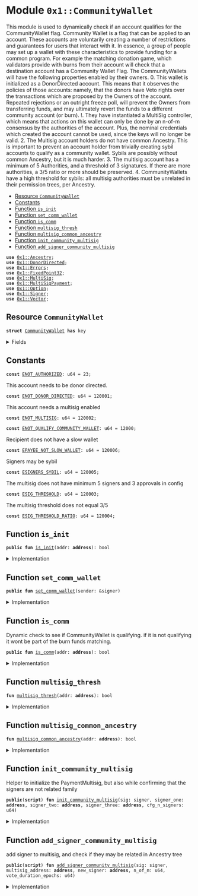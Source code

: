 
<a name="0x1_CommunityWallet"></a>

# Module `0x1::CommunityWallet`

This module is used to dynamically check if an account qualifies for the CommunityWallet flag.
Community Wallet is a flag that can be applied to an account.
These accounts are voluntarily creating a number of restrictions and guarantees for users that interact with it.
In essence, a group of people may set up a wallet with these characteristics to provide funding for a common program.
For example the matching donation game, which validators provide with burns from their account will check that a destination account has a Community Wallet Flag.
The CommunityWallets will have the following properties enabled by their owners.
0. This wallet is initialized as a DonorDirected account. This means that it observes the policies of those accounts: namely, that the donors have Veto rights over the transactions which are proposed by the Owners of the account. Repeated rejections or an outright freeze poll, will prevent the Owners from transferring funds, and may ultimately revert the funds to a different community account (or burn).
!. They have instantiated a MultiSig controller, which means that actions on this wallet can only be done by an n-of-m consensus by the authorities of the account. Plus, the nominal credentials which created the account cannot be used, since the keys will no longer be valid.
2. The Multisig account holders do not have common Ancestry. This is important to prevent an account holder from trivially creating sybil accounts to qualify as a community wallet. Sybils are possibly without common Ancestry, but it is much harder.
3. The multisig account has a minimum of 5 Authorities, and a threshold of 3 signatures. If there are more authorities, a 3/5 ratio or more should be preserved.
4. CommunityWallets have a high threshold for sybils: all multisig authorities must be unrelated in their permission trees, per Ancestry.


-  [Resource `CommunityWallet`](#0x1_CommunityWallet_CommunityWallet)
-  [Constants](#@Constants_0)
-  [Function `is_init`](#0x1_CommunityWallet_is_init)
-  [Function `set_comm_wallet`](#0x1_CommunityWallet_set_comm_wallet)
-  [Function `is_comm`](#0x1_CommunityWallet_is_comm)
-  [Function `multisig_thresh`](#0x1_CommunityWallet_multisig_thresh)
-  [Function `multisig_common_ancestry`](#0x1_CommunityWallet_multisig_common_ancestry)
-  [Function `init_community_multisig`](#0x1_CommunityWallet_init_community_multisig)
-  [Function `add_signer_community_multisig`](#0x1_CommunityWallet_add_signer_community_multisig)


<pre><code><b>use</b> <a href="Ancestry.md#0x1_Ancestry">0x1::Ancestry</a>;
<b>use</b> <a href="DonorDirected.md#0x1_DonorDirected">0x1::DonorDirected</a>;
<b>use</b> <a href="../../../../../../../DPN/releases/artifacts/current/build/MoveStdlib/docs/Errors.md#0x1_Errors">0x1::Errors</a>;
<b>use</b> <a href="../../../../../../../DPN/releases/artifacts/current/build/MoveStdlib/docs/FixedPoint32.md#0x1_FixedPoint32">0x1::FixedPoint32</a>;
<b>use</b> <a href="MultiSig.md#0x1_MultiSig">0x1::MultiSig</a>;
<b>use</b> <a href="MultiSigPayment.md#0x1_MultiSigPayment">0x1::MultiSigPayment</a>;
<b>use</b> <a href="../../../../../../../DPN/releases/artifacts/current/build/MoveStdlib/docs/Option.md#0x1_Option">0x1::Option</a>;
<b>use</b> <a href="../../../../../../../DPN/releases/artifacts/current/build/MoveStdlib/docs/Signer.md#0x1_Signer">0x1::Signer</a>;
<b>use</b> <a href="../../../../../../../DPN/releases/artifacts/current/build/MoveStdlib/docs/Vector.md#0x1_Vector">0x1::Vector</a>;
</code></pre>



<a name="0x1_CommunityWallet_CommunityWallet"></a>

## Resource `CommunityWallet`



<pre><code><b>struct</b> <a href="CommunityWallet.md#0x1_CommunityWallet">CommunityWallet</a> <b>has</b> key
</code></pre>



<details>
<summary>Fields</summary>


<dl>
<dt>
<code>dummy_field: bool</code>
</dt>
<dd>

</dd>
</dl>


</details>

<a name="@Constants_0"></a>

## Constants


<a name="0x1_CommunityWallet_ENOT_AUTHORIZED"></a>



<pre><code><b>const</b> <a href="CommunityWallet.md#0x1_CommunityWallet_ENOT_AUTHORIZED">ENOT_AUTHORIZED</a>: u64 = 23;
</code></pre>



<a name="0x1_CommunityWallet_ENOT_DONOR_DIRECTED"></a>

This account needs to be donor directed.


<pre><code><b>const</b> <a href="CommunityWallet.md#0x1_CommunityWallet_ENOT_DONOR_DIRECTED">ENOT_DONOR_DIRECTED</a>: u64 = 120001;
</code></pre>



<a name="0x1_CommunityWallet_ENOT_MULTISIG"></a>

This account needs a multisig enabled


<pre><code><b>const</b> <a href="CommunityWallet.md#0x1_CommunityWallet_ENOT_MULTISIG">ENOT_MULTISIG</a>: u64 = 120002;
</code></pre>



<a name="0x1_CommunityWallet_ENOT_QUALIFY_COMMUNITY_WALLET"></a>



<pre><code><b>const</b> <a href="CommunityWallet.md#0x1_CommunityWallet_ENOT_QUALIFY_COMMUNITY_WALLET">ENOT_QUALIFY_COMMUNITY_WALLET</a>: u64 = 12000;
</code></pre>



<a name="0x1_CommunityWallet_EPAYEE_NOT_SLOW_WALLET"></a>

Recipient does not have a slow wallet


<pre><code><b>const</b> <a href="CommunityWallet.md#0x1_CommunityWallet_EPAYEE_NOT_SLOW_WALLET">EPAYEE_NOT_SLOW_WALLET</a>: u64 = 120006;
</code></pre>



<a name="0x1_CommunityWallet_ESIGNERS_SYBIL"></a>

Signers may be sybil


<pre><code><b>const</b> <a href="CommunityWallet.md#0x1_CommunityWallet_ESIGNERS_SYBIL">ESIGNERS_SYBIL</a>: u64 = 120005;
</code></pre>



<a name="0x1_CommunityWallet_ESIG_THRESHOLD"></a>

The multisig does not have minimum 5 signers and 3 approvals in config


<pre><code><b>const</b> <a href="CommunityWallet.md#0x1_CommunityWallet_ESIG_THRESHOLD">ESIG_THRESHOLD</a>: u64 = 120003;
</code></pre>



<a name="0x1_CommunityWallet_ESIG_THRESHOLD_RATIO"></a>

The multisig threshold does not equal 3/5


<pre><code><b>const</b> <a href="CommunityWallet.md#0x1_CommunityWallet_ESIG_THRESHOLD_RATIO">ESIG_THRESHOLD_RATIO</a>: u64 = 120004;
</code></pre>



<a name="0x1_CommunityWallet_is_init"></a>

## Function `is_init`



<pre><code><b>public</b> <b>fun</b> <a href="CommunityWallet.md#0x1_CommunityWallet_is_init">is_init</a>(addr: <b>address</b>): bool
</code></pre>



<details>
<summary>Implementation</summary>


<pre><code><b>public</b> <b>fun</b> <a href="CommunityWallet.md#0x1_CommunityWallet_is_init">is_init</a>(addr: <b>address</b>):bool {
  <b>exists</b>&lt;<a href="CommunityWallet.md#0x1_CommunityWallet">CommunityWallet</a>&gt;(addr)
}
</code></pre>



</details>

<a name="0x1_CommunityWallet_set_comm_wallet"></a>

## Function `set_comm_wallet`



<pre><code><b>public</b> <b>fun</b> <a href="CommunityWallet.md#0x1_CommunityWallet_set_comm_wallet">set_comm_wallet</a>(sender: &signer)
</code></pre>



<details>
<summary>Implementation</summary>


<pre><code><b>public</b> <b>fun</b> <a href="CommunityWallet.md#0x1_CommunityWallet_set_comm_wallet">set_comm_wallet</a>(sender: &signer) {
  <b>let</b> addr = <a href="../../../../../../../DPN/releases/artifacts/current/build/MoveStdlib/docs/Signer.md#0x1_Signer_address_of">Signer::address_of</a>(sender);
  <b>assert</b>!(<a href="DonorDirected.md#0x1_DonorDirected_is_donor_directed">DonorDirected::is_donor_directed</a>(addr), <a href="../../../../../../../DPN/releases/artifacts/current/build/MoveStdlib/docs/Errors.md#0x1_Errors_invalid_state">Errors::invalid_state</a>(<a href="CommunityWallet.md#0x1_CommunityWallet_ENOT_DONOR_DIRECTED">ENOT_DONOR_DIRECTED</a>));

  <b>assert</b>!(<a href="MultiSigPayment.md#0x1_MultiSigPayment_is_payment_multisig">MultiSigPayment::is_payment_multisig</a>(addr), <a href="../../../../../../../DPN/releases/artifacts/current/build/MoveStdlib/docs/Errors.md#0x1_Errors_invalid_state">Errors::invalid_state</a>(<a href="CommunityWallet.md#0x1_CommunityWallet_ENOT_DONOR_DIRECTED">ENOT_DONOR_DIRECTED</a>));

  <b>if</b> (<a href="CommunityWallet.md#0x1_CommunityWallet_is_init">is_init</a>(addr)) {
    <b>move_to</b>(sender, <a href="CommunityWallet.md#0x1_CommunityWallet">CommunityWallet</a>{});
  }
}
</code></pre>



</details>

<a name="0x1_CommunityWallet_is_comm"></a>

## Function `is_comm`

Dynamic check to see if CommunityWallet is qualifying.
if it is not qualifying it wont be part of the burn funds matching.


<pre><code><b>public</b> <b>fun</b> <a href="CommunityWallet.md#0x1_CommunityWallet_is_comm">is_comm</a>(addr: <b>address</b>): bool
</code></pre>



<details>
<summary>Implementation</summary>


<pre><code><b>public</b> <b>fun</b> <a href="CommunityWallet.md#0x1_CommunityWallet_is_comm">is_comm</a>(addr: <b>address</b>): bool {
  // The <a href="CommunityWallet.md#0x1_CommunityWallet">CommunityWallet</a> flag is set
  <a href="CommunityWallet.md#0x1_CommunityWallet_is_init">is_init</a>(addr) &&
  // <b>has</b> <a href="DonorDirected.md#0x1_DonorDirected">DonorDirected</a> instantiated
  <a href="DonorDirected.md#0x1_DonorDirected_is_donor_directed">DonorDirected::is_donor_directed</a>(addr) &&
  // <b>has</b> <a href="MultiSigPayment.md#0x1_MultiSigPayment">MultiSigPayment</a> instantiated
  <a href="MultiSigPayment.md#0x1_MultiSigPayment_is_payment_multisig">MultiSigPayment::is_payment_multisig</a>(addr) &&
  // multisig <b>has</b> minimum requirement of 3 signatures, and minimum list of 5 signers, and a minimum of 3/5 threshold. I.e. OK <b>to</b> have 4/5 signatures.
  <a href="CommunityWallet.md#0x1_CommunityWallet_multisig_thresh">multisig_thresh</a>(addr) &&
  // the multisig authorities are unrelated per <a href="Ancestry.md#0x1_Ancestry">Ancestry</a>
  !<a href="CommunityWallet.md#0x1_CommunityWallet_multisig_common_ancestry">multisig_common_ancestry</a>(addr)
}
</code></pre>



</details>

<a name="0x1_CommunityWallet_multisig_thresh"></a>

## Function `multisig_thresh`



<pre><code><b>fun</b> <a href="CommunityWallet.md#0x1_CommunityWallet_multisig_thresh">multisig_thresh</a>(addr: <b>address</b>): bool
</code></pre>



<details>
<summary>Implementation</summary>


<pre><code><b>fun</b> <a href="CommunityWallet.md#0x1_CommunityWallet_multisig_thresh">multisig_thresh</a>(addr: <b>address</b>): bool{
  <b>let</b> (n, m) = <a href="MultiSig.md#0x1_MultiSig_get_n_of_m_cfg">MultiSig::get_n_of_m_cfg</a>(addr);

  // can't have less than three signatures
  <b>if</b> (n &lt; 3) <b>return</b> <b>false</b>;
  // can't have less than five authorities
  <b>if</b> (m &lt; 5) <b>return</b> <b>false</b>;

  <b>let</b> r = <a href="../../../../../../../DPN/releases/artifacts/current/build/MoveStdlib/docs/FixedPoint32.md#0x1_FixedPoint32_create_from_rational">FixedPoint32::create_from_rational</a>(3, 5);
  <b>let</b> pct_baseline = <a href="../../../../../../../DPN/releases/artifacts/current/build/MoveStdlib/docs/FixedPoint32.md#0x1_FixedPoint32_multiply_u64">FixedPoint32::multiply_u64</a>(100, r);
  <b>let</b> r = <a href="../../../../../../../DPN/releases/artifacts/current/build/MoveStdlib/docs/FixedPoint32.md#0x1_FixedPoint32_create_from_rational">FixedPoint32::create_from_rational</a>(n, m);
  <b>let</b> pct = <a href="../../../../../../../DPN/releases/artifacts/current/build/MoveStdlib/docs/FixedPoint32.md#0x1_FixedPoint32_multiply_u64">FixedPoint32::multiply_u64</a>(100, r);

  pct &gt; pct_baseline
}
</code></pre>



</details>

<a name="0x1_CommunityWallet_multisig_common_ancestry"></a>

## Function `multisig_common_ancestry`



<pre><code><b>fun</b> <a href="CommunityWallet.md#0x1_CommunityWallet_multisig_common_ancestry">multisig_common_ancestry</a>(addr: <b>address</b>): bool
</code></pre>



<details>
<summary>Implementation</summary>


<pre><code><b>fun</b> <a href="CommunityWallet.md#0x1_CommunityWallet_multisig_common_ancestry">multisig_common_ancestry</a>(addr: <b>address</b>): bool {
  <b>let</b> list = <a href="MultiSig.md#0x1_MultiSig_get_authorities">MultiSig::get_authorities</a>(addr);

  <b>let</b> (fam, _, _) = <a href="Ancestry.md#0x1_Ancestry_any_family_in_list">Ancestry::any_family_in_list</a>(list);

  fam
}
</code></pre>



</details>

<a name="0x1_CommunityWallet_init_community_multisig"></a>

## Function `init_community_multisig`

Helper to initialize the PaymentMultisig, but also while confirming that the signers are not related family


<pre><code><b>public</b>(<b>script</b>) <b>fun</b> <a href="CommunityWallet.md#0x1_CommunityWallet_init_community_multisig">init_community_multisig</a>(sig: signer, signer_one: <b>address</b>, signer_two: <b>address</b>, signer_three: <b>address</b>, cfg_n_signers: u64)
</code></pre>



<details>
<summary>Implementation</summary>


<pre><code><b>public</b>(<b>script</b>) <b>fun</b> <a href="CommunityWallet.md#0x1_CommunityWallet_init_community_multisig">init_community_multisig</a>(sig: signer, signer_one: <b>address</b>, signer_two: <b>address</b>, signer_three: <b>address</b>, cfg_n_signers: u64) {
  <b>let</b> init_signers = <a href="../../../../../../../DPN/releases/artifacts/current/build/MoveStdlib/docs/Vector.md#0x1_Vector_singleton">Vector::singleton</a>(signer_one);
  <a href="../../../../../../../DPN/releases/artifacts/current/build/MoveStdlib/docs/Vector.md#0x1_Vector_push_back">Vector::push_back</a>(&<b>mut</b> init_signers, signer_two);
  <a href="../../../../../../../DPN/releases/artifacts/current/build/MoveStdlib/docs/Vector.md#0x1_Vector_push_back">Vector::push_back</a>(&<b>mut</b> init_signers, signer_three);

  <b>let</b> (fam, _, _) = <a href="Ancestry.md#0x1_Ancestry_any_family_in_list">Ancestry::any_family_in_list</a>(*&init_signers);

  <b>assert</b>!(!fam, <a href="../../../../../../../DPN/releases/artifacts/current/build/MoveStdlib/docs/Errors.md#0x1_Errors_invalid_argument">Errors::invalid_argument</a>(<a href="CommunityWallet.md#0x1_CommunityWallet_ESIGNERS_SYBIL">ESIGNERS_SYBIL</a>));

  <a href="MultiSigPayment.md#0x1_MultiSigPayment_init_payment_multisig">MultiSigPayment::init_payment_multisig</a>(&sig, init_signers, cfg_n_signers);
}
</code></pre>



</details>

<a name="0x1_CommunityWallet_add_signer_community_multisig"></a>

## Function `add_signer_community_multisig`

add signer to multisig, and check if they may be related in Ancestry tree


<pre><code><b>public</b>(<b>script</b>) <b>fun</b> <a href="CommunityWallet.md#0x1_CommunityWallet_add_signer_community_multisig">add_signer_community_multisig</a>(sig: signer, multisig_address: <b>address</b>, new_signer: <b>address</b>, n_of_m: u64, vote_duration_epochs: u64)
</code></pre>



<details>
<summary>Implementation</summary>


<pre><code><b>public</b>(<b>script</b>) <b>fun</b> <a href="CommunityWallet.md#0x1_CommunityWallet_add_signer_community_multisig">add_signer_community_multisig</a>(sig: signer, multisig_address: <b>address</b>, new_signer: <b>address</b>, n_of_m: u64, vote_duration_epochs: u64) {
  <b>let</b> current_signers = <a href="MultiSig.md#0x1_MultiSig_get_authorities">MultiSig::get_authorities</a>(multisig_address);
  <b>let</b> (fam, _, _) = <a href="Ancestry.md#0x1_Ancestry_is_family_one_in_list">Ancestry::is_family_one_in_list</a>(new_signer, &current_signers);

  <b>assert</b>!(!fam, <a href="../../../../../../../DPN/releases/artifacts/current/build/MoveStdlib/docs/Errors.md#0x1_Errors_invalid_argument">Errors::invalid_argument</a>(<a href="CommunityWallet.md#0x1_CommunityWallet_ESIGNERS_SYBIL">ESIGNERS_SYBIL</a>));

  <a href="MultiSig.md#0x1_MultiSig_propose_governance">MultiSig::propose_governance</a>(
    &sig,
    multisig_address,
    <a href="../../../../../../../DPN/releases/artifacts/current/build/MoveStdlib/docs/Vector.md#0x1_Vector_singleton">Vector::singleton</a>(new_signer),
    <b>true</b>, <a href="../../../../../../../DPN/releases/artifacts/current/build/MoveStdlib/docs/Option.md#0x1_Option_some">Option::some</a>(n_of_m),
    <a href="../../../../../../../DPN/releases/artifacts/current/build/MoveStdlib/docs/Option.md#0x1_Option_some">Option::some</a>(vote_duration_epochs)
  );

}
</code></pre>



</details>
